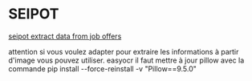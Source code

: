 # SEIPOT

[seipot extract data from job offers ](https://youtu.be/xEDz8raZ5Mc)


attention si vous voulez  adapter pour extraire les informations à partir d'image vous pouvez utiliser. easyocr il faut mettre à jour pillow avec la commande
pip install --force-reinstall -v "Pillow==9.5.0"
